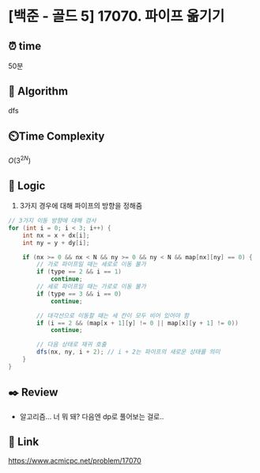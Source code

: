 # [백준 - 골드 5] 17070. 파이프 옮기기
 
## ⏰  **time**
50분

## :pushpin: **Algorithm**
dfs

## ⏲️**Time Complexity**
$O(3^{2N})$

## :round_pushpin: **Logic**
1. 3가지 경우에 대해 파이프의 방향을 정해줌
```java
// 3가지 이동 방향에 대해 검사
for (int i = 0; i < 3; i++) {
    int nx = x + dx[i];
    int ny = y + dy[i];

    if (nx >= 0 && nx < N && ny >= 0 && ny < N && map[nx][ny] == 0) {
        // 가로 파이프일 때는 세로로 이동 불가
        if (type == 2 && i == 1)
            continue;
        // 세로 파이프일 때는 가로로 이동 불가
        if (type == 3 && i == 0)
            continue;

        // 대각선으로 이동할 때는 세 칸이 모두 비어 있어야 함
        if (i == 2 && (map[x + 1][y] != 0 || map[x][y + 1] != 0))
            continue;

        // 다음 상태로 재귀 호출
        dfs(nx, ny, i + 2); // i + 2는 파이프의 새로운 상태를 의미
    }
}
```

## :black_nib: **Review**
- 알고리즘... 너 뭐 돼? 다음엔 dp로 풀어보는 걸로..

## 📡 Link
https://www.acmicpc.net/problem/17070
